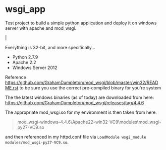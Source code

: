 # wsgi_app
Test project to build a simple python application and deploy it on windows server with apache and mod_wsgi.

|

Everything is 32-bit, and more specifically...

 - Python 2.7.9
 - Apache 2.2
 - Windows Server 2012

Reference https://github.com/GrahamDumpleton/mod_wsgi/blob/master/win32/README.rst to be sure you use the correct pre-compiled binary for you're system

The  the latest windows binaries (as of today) are downloaded from here: https://github.com/GrahamDumpleton/mod_wsgi/releases/tag/4.4.6

The appropriate mod_wsgi.so for my environment is then taken from here:
> mod_wsgi-windows-4.4.6\Apache22-win32-VC9\modules\mod_wsgi-py27-VC9.so

and then referenced in my httpd.conf file via `LoadModule wsgi_module modules/mod_wsgi-py27-VC9.so`.